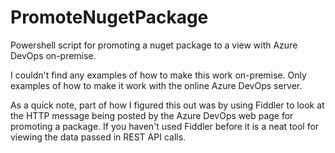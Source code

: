 # PromoteNugetPackage
Powershell script for promoting a nuget package to a view with Azure DevOps on-premise.

I couldn't find any examples of how to make this work on-premise.  Only examples of how to make it work with the online Azure 
DevOps server.

As a quick note, part of how I figured this out was by using Fiddler to look at the HTTP message being posted by the Azure DevOps web page
for promoting a package.  If you haven't used Fiddler before it is a neat tool for viewing the data passed in REST API calls.

